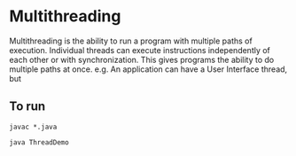 # Multithreading

Multithreading is the ability to run a program with multiple paths of execution. Individual threads can execute instructions independently of each other or with synchronization. This gives programs the ability to do multiple paths at once.
e.g. An application can have a User Interface thread, but


## To run

`javac *.java`

`java ThreadDemo`
